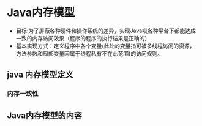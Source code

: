 # Java内存模型
- 目标:为了屏蔽各种硬件和操作系统的差异，实现Java哎各种平台下都能达成一致的内存访问效果（程序的程序的执行结果是正确的）
- 基本实现方式：定义程序中各个变量(此处的变量指可被多线程访问的资源，方法参数和局部变量因属于线程私有不在此范围)的访问规则。



## java 内存模型定义
   ### 内存一致性
   ###  
## Java内存模型的内容
